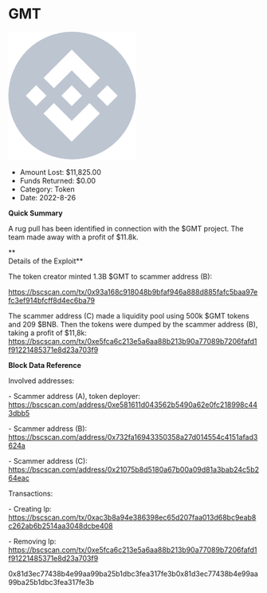 # GMT
![GMT](/rektimages/GMT.png)
- Amount Lost: $11,825.00
- Funds Returned: $0.00
- Category: Token
- Date: 2022-8-26

**Quick Summary**

A rug pull has been identified in connection with the $GMT project. The team made away with a profit of $11.8k.

 **  
Details of the Exploit**

The token creator minted 1.3B $GMT to scammer address (B):

https://bscscan.com/tx/0x93a168c918048b9bfaf946a888d885fafc5baa97efc3ef914bfcff8d4ec6ba79

The scammer address (C) made a liquidity pool using 500k $GMT tokens and 209 $BNB. Then the tokens were dumped by the scammer address (B), taking a profit of $11,8k: https://bscscan.com/tx/0xe5fca6c213e5a6aa88b213b90a77089b7206fafd1f91221485371e8d23a703f9

  


 **Block Data Reference**

Involved addresses:

\- Scammer address (A), token deployer: https://bscscan.com/address/0xe581611d043562b5490a62e0fc218998c443dbb5

\- Scammer address (B): https://bscscan.com/address/0x732fa16943350358a27d014554c4151afad3624a

\- Scammer address (C): https://bscscan.com/address/0x21075b8d5180a67b00a09d81a3bab24c5b264eac

  


Transactions:

\- Creating lp: https://bscscan.com/tx/0xac3b8a94e386398ec65d207faa013d68bc9eab8c262ab6b2514aa3048dcbe408

\- Removing lp: https://bscscan.com/tx/0xe5fca6c213e5a6aa88b213b90a77089b7206fafd1f91221485371e8d23a703f9

0x81d3ec77438b4e99aa99ba25b1dbc3fea317fe3b0x81d3ec77438b4e99aa99ba25b1dbc3fea317fe3b



